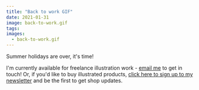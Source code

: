 ```yaml
---
title: "Back to work GIF"
date: 2021-01-31
image: back-to-work.gif
tags:
images:
  - back-to-work.gif
---
```


Summer holidays are over, it's time!

I'm currently available for freelance illustration work - [email me](mailto:vicky.hughes@hotmail.com) to get in touch! Or, if you'd like to buy illustrated products, [click here to sign up to my newsletter](https://mailchi.mp/8dcebb7ee0b4/shop-updates-signup-form) and be the first to get shop updates.